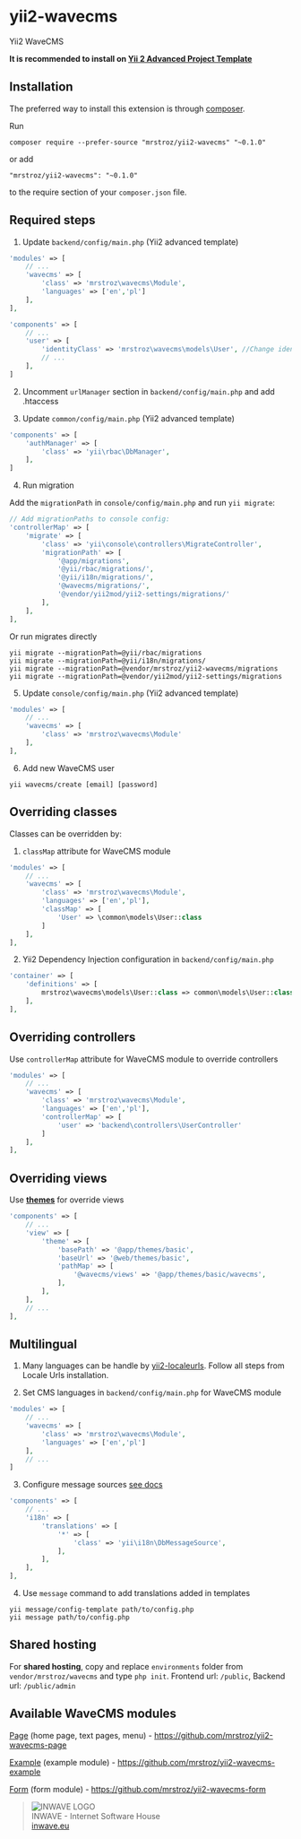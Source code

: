 # yii2-wavecms
Yii2 WaveCMS

**It is recommended to install on [Yii 2 Advanced Project Template](https://github.com/yiisoft/yii2-app-advanced)**

Installation
------------

The preferred way to install this extension is through [composer](http://getcomposer.org/download/).

Run

```
composer require --prefer-source "mrstroz/yii2-wavecms" "~0.1.0"
```

or add

```
"mrstroz/yii2-wavecms": "~0.1.0"
```

to the require section of your `composer.json` file.


Required steps
--------------

1. Update `backend/config/main.php` (Yii2 advanced template) 
```php
'modules' => [
    // ...   
    'wavecms' => [
        'class' => 'mrstroz\wavecms\Module',
        'languages' => ['en','pl']
    ],
],

'components' => [
    // ...
    'user' => [
        'identityClass' => 'mrstroz\wavecms\models\User', //Change identity class
        // ...
    ],
]

```

2. Uncomment `urlManager` section in `backend/config/main.php` and add .htaccess

3. Update `common/config/main.php` (Yii2 advanced template) 
```php
'components' => [
    'authManager' => [
        'class' => 'yii\rbac\DbManager',
    ],
]

```

4. Run migration 

Add the `migrationPath` in `console/config/main.php` and run `yii migrate`:

```php
// Add migrationPaths to console config:
'controllerMap' => [
    'migrate' => [
        'class' => 'yii\console\controllers\MigrateController',
        'migrationPath' => [
            '@app/migrations',
            '@yii/rbac/migrations/',
            '@yii/i18n/migrations/',
            '@wavecms/migrations/',
            '@vendor/yii2mod/yii2-settings/migrations/'    
        ],
    ],
],
```

Or run migrates directly

```yii
yii migrate --migrationPath=@yii/rbac/migrations
yii migrate --migrationPath=@yii/i18n/migrations/
yii migrate --migrationPath=@vendor/mrstroz/yii2-wavecms/migrations
yii migrate --migrationPath=@vendor/yii2mod/yii2-settings/migrations
```

5. Update `console/config/main.php` (Yii2 advanced template)
```php
'modules' => [
    // ...
    'wavecms' => [
        'class' => 'mrstroz\wavecms\Module'
    ],
],
```

6. Add new WaveCMS user
```
yii wavecms/create [email] [password]
```

Overriding classes
------------------
Classes can be overridden by:
1. `classMap` attribute for WaveCMS module
```php
'modules' => [
    // ...   
    'wavecms' => [
        'class' => 'mrstroz\wavecms\Module',
        'languages' => ['en','pl'],
        'classMap' => [
            'User' => \common\models\User::class
        ]
    ],
],
```

2. Yii2 Dependency Injection configuration in `backend/config/main.php`
```php
'container' => [
    'definitions' => [
        mrstroz\wavecms\models\User::class => common\models\User::class
    ],
],
```

Overriding controllers
----------------------
Use `controllerMap` attribute for WaveCMS module to override controllers
```php
'modules' => [
    // ...   
    'wavecms' => [
        'class' => 'mrstroz\wavecms\Module',
        'languages' => ['en','pl'],
        'controllerMap' => [
            'user' => 'backend\controllers\UserController'
        ]
    ],
],
```

Overriding views
--------------
Use **[themes](http://www.yiiframework.com/doc-2.0/guide-output-theming.html)** for override views
```php
'components' => [
    // ...
    'view' => [
        'theme' => [
            'basePath' => '@app/themes/basic',
            'baseUrl' => '@web/themes/basic',
            'pathMap' => [
                '@wavecms/views' => '@app/themes/basic/wavecms',
            ],
        ],
    ],
    // ...
],
```

Multilingual
--------------
1. Many languages can be handle by [yii2-localeurls](https://github.com/codemix/yii2-localeurls). Follow all steps from Locale Urls installation.

2. Set CMS languages in `backend/config/main.php` for WaveCMS module
```php
'modules' => [
    // ...
    'wavecms' => [
        'class' => 'mrstroz\wavecms\Module',
        'languages' => ['en','pl']
    ],
    // ...
]
```

3. Configure message sources [see docs](http://www.yiiframework.com/doc-2.0/guide-tutorial-i18n.html#2-configure-one-or-multiple-message-sources)
```php
'components' => [
    // ...
    'i18n' => [
        'translations' => [
            '*' => [
                'class' => 'yii\i18n\DbMessageSource',
            ],
        ],
    ],
],
```

4. Use `message` command to add translations added in templates
```
yii message/config-template path/to/config.php
yii message path/to/config.php
```

Shared hosting
--------------
For **shared hosting**, copy and replace `environments` folder from `vendor/mrstroz/wavecms` and type `php init`. Frontend url: `/public`, Backend url: `/public/admin`


Available WaveCMS modules
-------------------------

[Page](https://github.com/mrstroz/yii2-wavecms-page) (home page, text pages, menu) - https://github.com/mrstroz/yii2-wavecms-page

[Example](https://github.com/mrstroz/yii2-wavecms-example) (example module) - https://github.com/mrstroz/yii2-wavecms-example

[Form](https://github.com/mrstroz/yii2-wavecms-form) (form module) - https://github.com/mrstroz/yii2-wavecms-form


> ![INWAVE LOGO](http://inwave.pl/html/img/logo.png)  
> INWAVE - Internet Software House  
> [inwave.eu](http://inwave.eu/)


